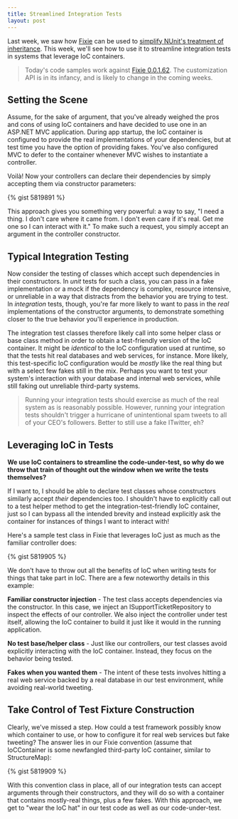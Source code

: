 ```yaml
---
title: Streamlined Integration Tests
layout: post
---
```


Last week, we saw how <a href="http://plioi.github.io/fixie/">Fixie</a> can be used to <a href="http://www.headspring.com/dry-test-inheritance/">simplify NUnit's treatment of inheritance</a>.  This week, we'll see how to use it to streamline integration tests in systems that leverage IoC containers.

<blockquote>Today's code samples work against <a href="http://nuget.org/packages/Fixie/0.0.1.62">Fixie 0.0.1.62</a>. The customization API is in its infancy, and is likely to change in the coming weeks.</blockquote>

<h2>Setting the Scene</h2>

Assume, for the sake of argument, that you've already weighed the pros and cons of using IoC containers and have decided to use one in an ASP.NET MVC application.  During app startup, the IoC container is configured to provide the real implementations of your dependencies, but at test time you have the option of providing fakes.  You've also configured MVC to defer to the container whenever MVC wishes to instantiate a controller.

Voilà!  Now your controllers can declare their dependencies by simply accepting them via constructor parameters:

{% gist 5819891 %}

This approach gives you something very powerful: a way to say, "I need a thing.  I don't care where it came from.  I don't even care if it's real.  Get me one so I can interact with it."  To make such a request, you simply accept an argument in the controller constructor.

<h2>Typical Integration Testing</h2>

Now consider the testing of classes which accept such dependencies in their constructors.  In <em>unit</em> tests for such a class, you can pass in a fake implementation or a mock if the dependency is complex, resource intensive, or unreliable in a way that distracts from the behavior you are trying to test.  In <em>integration</em> tests, though, you're far more likely to want to pass in the <em>real</em> implementations of the constructor arguments, to demonstrate something closer to the true behavior you'll experience in production.

The integration test classes therefore likely call into some helper class or base class method in order to obtain a test-friendly version of the IoC container.  It might be <em>identical</em> to the IoC configuration used at runtime, so that the tests hit real databases and web services, for instance.  More likely, this test-specific IoC configuration would be <em>mostly</em> like the real thing but with a select few fakes still in the mix.  Perhaps you want to test your system's interaction with your database and internal web services, while still faking out unreliable third-party systems.

<blockquote>Running your integration tests should exercise as much of the real system as is reasonably possible.  However, running your integration tests shouldn't trigger a hurricane of unintentional spam tweets to all of your CEO's followers.  Better to still use a fake ITwitter, eh?</blockquote>

<h2>Leveraging IoC in Tests</h2>

<strong>We use IoC containers to streamline the code-under-test, so why do we throw that train of thought out the window when we write the tests themselves?</strong>

If I want to, I should be able to declare test classes whose constructors similarly accept <em>their</em> dependencies too.  I shouldn't have to explicitly call out to a test helper method to get the integration-test-friendly IoC container, just so I can bypass all the intended brevity and instead explicitly ask the container for instances of things I want to interact with!

Here's a sample test class in Fixie that leverages IoC just as much as the familiar controller does:

{% gist 5819905 %}

We don't have to throw out all the benefits of IoC when writing tests for things that take part in IoC.  There are a few noteworthy details in this example:

<strong>Familiar constructor injection</strong> - The test class accepts dependencies via the constructor.  In this case, we inject an ISupportTicketRepository to inspect the effects of our controller.  We also inject the controller under test itself, allowing the IoC container to build it just like it would in the running application.

<strong>No test base/helper class</strong> - Just like our controllers, our test classes avoid explicitly interacting with the IoC container.  Instead, they focus on the behavior being tested.

<strong>Fakes when you wanted them</strong> - The intent of these tests involves hitting a real web service backed by a real database in our test environment, while avoiding real-world tweeting.

<h2>Take Control of Test Fixture Construction</h2>

Clearly, we've missed a step.  How could a test framework possibly know which container to use, or how to configure it for real web services but fake tweeting?  The answer lies in our Fixie convention (assume that IoCContainer is some newfangled third-party IoC container, similar to StructureMap):

{% gist 5819909 %}

With this convention class in place, all of our integration tests can accept arguments through their constructors, and they will do so with a container that contains mostly-real things, plus a few fakes.  With this approach, we get to "wear the IoC hat" in our test code as well as our code-under-test.